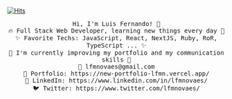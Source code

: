 [![Hits](https://hits.seeyoufarm.com/api/count/incr/badge.svg?url=https%3A%2F%2Fgithub.com%2Flfmnovaes&count_bg=%2379C83D&title_bg=%23555555&icon=github.svg&icon_color=%23E7E7E7&title=hits&edge_flat=false)](https://hits.seeyoufarm.com)

<p align="center">
  <samp>
    Hi, I'm Luis Fernando! 👋 <br>
    🔥 Full Stack Web Developer, learning new things every day 📖 <br>
    ✨ Favorite Techs: JavaScript, React, NextJS, Ruby, RoR, TypeScript ... ✨ <br>
    💪 I'm currently improving my portfolio and my communication skills 📢 <br>
    📧 lfmnovaes@gmail.com <br>
    🎨 Portfolio: https://new-portfolio-lfmn.vercel.app/ <br>
    💼 LinkedIn: https://www.linkedin.com/in/lfmnovaes/ <br>
    🐦 Twitter: https://www.twitter.com/lfmnovaes/
  </samp>
</p>



<!--
**lfmnovaes/lfmnovaes** is a ✨ _special_ ✨ repository because its `README.md` (this file) appears on your GitHub profile.

Here are some ideas to get you started:

- 🔭 I’m currently working on ...
- 🌱 I’m currently learning ...
- 👯 I’m looking to collaborate on ...
- 🤔 I’m looking for help with ...
- 💬 Ask me about ...
- 📫 How to reach me: ...
- 😄 Pronouns: ...
- ⚡ Fun fact: ...
-->
